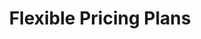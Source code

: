 ---
title: Flexible Pricing Plans
description: Choose the perfect plan for your video content volume and advertising needs. All plans include our core AI analysis features.
image: ""

discount: Save 20%
plans_labels:
  - "Monthly"
  - "Yearly"

plans:
  - title: Starter
    active: false
    description: "Perfect for small publishers and content creators"
    price_prefix: "$"
    price_monthly: "299"
    price_yearly: "239"
    price_description_monthly: "/month"
    price_description_yearly: "/month"
    features:
      - Up to 100 hours of video processing
      - Basic scene detection
      - Keyword targeting
      - Standard analytics dashboard
      - Email support
      - API access
    button:
      enable: true
      label: "Start Free Trial"
      link: "/contact/"
  - title: Professional
    active: true
    description: "Ideal for growing media companies"
    price_prefix: "$"
    price_monthly: "799"
    price_yearly: "639"
    price_description_monthly: "/month"
    price_description_yearly: "/month"
    features:
      - Up to 500 hours of video processing
      - Advanced AI scene analysis
      - Multi-language transcription
      - Real-time analytics
      - Priority support
      - Custom integrations
      - Campaign management tools
    button:
      enable: true
      label: "Start Free Trial"
      link: "/contact/"
  - title: Enterprise
    active: false
    description: "For large-scale broadcasting networks"
    price_prefix: ""
    price_monthly: "Custom"
    price_yearly: "Custom"
    price_description_monthly: ""
    price_description_yearly: ""
    features:
      - Unlimited video processing
      - Custom AI model training
      - White-label options
      - Dedicated account manager
      - 24/7 phone support
      - SLA guarantee
      - On-premise deployment option
    button:
      enable: true
      label: "Contact Sales"
      link: "/contact/"
---